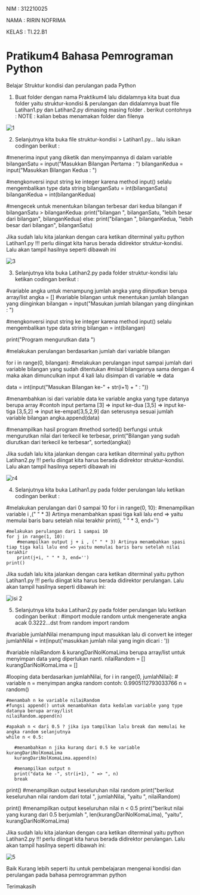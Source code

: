 NIM : 312210025

NAMA : RIRIN NOFRIMA

KELAS : TI.22.B1

# Pratikum4 Bahasa Pemrograman Python

Belajar Struktur kondisi dan perulangan pada Python
1. Buat folder dengan nama Praktikum4 lalu didalamnya kita buat dua folder yaitu struktur-kondisi & perulangan dan didalamnya buat file Latihan1.py dan Latihan2.py dimasing masing folder . berikut contohnya :
NOTE : kalian bebas menamakan folder dan filenya

![1](https://user-images.githubusercontent.com/115934294/199692762-b3cfb8a9-58f7-484b-9377-d404947b4d9f.PNG)

2. Selanjutnya kita buka file struktur-kondisi > Latihan1.py... lalu isikan codingan berikut :

#menerima input yang diketik dan menyimpannya di dalam variable
bilanganSatu = input("Masukkan Bilangan Pertama : ")
bilanganKedua = input("Masukkan Bilangan Kedua : ")

#mengkonversi input string ke integer karena method input() selalu mengembalikan type data string
bilanganSatu = int(bilanganSatu)
bilanganKedua = int(bilanganKedua)

#mengecek untuk menentukan bilangan terbesar dari kedua bilangan 
if bilanganSatu > bilanganKedua:
    print("bilangan ", bilanganSatu, "lebih besar dari bilangan", bilanganKedua)
else:
    print("bilangan ", bilanganKedua, "lebih besar dari bilangan", bilanganSatu)
    
   Jika sudah lalu kita jalankan dengan cara ketikan diterminal yaitu python Latihan1.py !!! perlu diingat kita harus berada didirektor struktur-kondisi. Lalu akan tampil hasilnya seperti dibawah ini
   
   ![3](https://user-images.githubusercontent.com/115934294/199693248-29d16844-1594-4b82-ae5d-5fc9b2646352.PNG)

3. Selanjutnya kita buka Latihan2.py pada folder struktur-kondisi lalu ketikan codingan berikut :

#variable angka untuk menampung jumlah angka yang diinputkan berupa array/list
angka = []
#variable bilangan untuk menentukan jumlah bilangan yang diinginkan
bilangan = input("Masukan jumlah bilangan yang diinginkan : ")

#mengkonversi input string ke integer karena method input() selalu mengembalikan type data string
bilangan = int(bilangan)

print("Program mengurutkan data ")

#melakukan perulangan berdasarkan jumlah dari variable bilangan

for i in range(0, bilangan):
  #melakukan perulangan  input sampai jumlah dari variable bilangan yang sudah ditentukan
  #misal bilangannya  sama dengan 4 maka akan dimunculkan input 4 kali lalu disimpan di variable => data

  data = int(input("Masukan Bilangan ke-" + str(i+1) + " : "))

  #menambahkan isi dari variable data ke variable angka yang type datanya berupa array
  #contoh input pertama [3] => input ke-dua [3,5] => input ke-tiga [3,5,2] => input ke-empat[3,5,2,9] dan seterusnya sesuai jumlah variable bilangan
  angka.append(data)

#menampilkan hasil program
#method sorted() berfungsi untuk mengurutkan nilai dari terkecil ke terbesar,
print("Bilangan yang sudah diurutkan dari terkecil ke terbesar", sorted(angka))

Jika sudah lalu kita jalankan dengan cara ketikan diterminal yaitu python Latihan2.py !!! perlu diingat kita harus berada didirektor struktur-kondisi. Lalu akan tampil hasilnya seperti dibawah ini

![r4](https://user-images.githubusercontent.com/115934294/199693667-a2387c0c-8718-4df0-b913-fe8a3f11a038.PNG)

4. Selanjutnya kita buka Latihan1.py pada folder perulangan lalu ketikan codingan berikut :

#melakukan perulangan dari 0 sampai 10
for i in range(0, 10):
  #menampilkan variable i ,(" " * 3) Artinya menambahkan spasi tiga kali lalu end => yaitu memulai baris baru setelah nilai terakhir
    print(i, " " * 3, end='')

    #melakukan perulangan dari 1 sampai 10 
    for j in range(1, 10):
        #menampilkan output j + i , (" " * 3) Artinya menambahkan spasi tiap tiga kali lalu end => yaitu memulai baris baru setelah nilai terakhir
        print(j+i, " " * 3, end='')
    print()
    
 Jika sudah lalu kita jalankan dengan cara ketikan diterminal yaitu python Latihan1.py !!! perlu diingat kita harus berada didirektor perulangan. Lalu akan tampil hasilnya seperti dibawah ini:
 
 ![isi 2](https://user-images.githubusercontent.com/115934294/199693998-eb1d7dcd-7d44-4468-b19e-23139f915d3f.PNG)
 
5. Selanjutnya kita buka Latihan2.py pada folder perulangan lalu ketikan codingan berikut :
#import module random untuk mengenerate angka acak 0.3222...dst
from random import random

#variable jumlahNilai menampung input masukkan lalu di convert ke integer
jumlahNilai = int(input('masukkan jumlah nilai yang ingin dicari : '))

#variable nilaiRandom & kurangDariNolKomaLima berupa array/list untuk menyimpan data yang diperlukan nanti.
nilaiRandom = []
kurangDariNolKomaLima = []

#looping data berdasarkan jumlahNilai,
for i in range(0, jumlahNilai):
    # variable n = menyimpan angka random contoh: 0.9905112793033766
    n = random()

    #menambah n ke variable nilaiRandom 
    #fungsi append() untuk menambahkan data kedalam variable yang type datanya berupa array/list
    nilaiRandom.append(n)

    #apakah n < dari 0.5 ? jika iya tampilkan lalu break dan memulai ke angka random selanjutnya
    while n < 0.5:

       #menambahkan n jika kurang dari 0.5 ke variable kurangDariNolKomaLima
       kurangDariNolKomaLima.append(n)

       #menampilkan output n
       print("data ke -", str(i+1), " => ", n)
       break

print()
#menampilkan output keseluruhan nilai random 
print("berikut keseluruhan nilai random dari total ", jumlahNilai,
      "yaitu ", nilaiRandom)

print()
#menampilkan output keseluruhan nilai n < 0.5
print("berikut nilai yang kurang dari 0.5 berjumlah ", len(kurangDariNolKomaLima),
      "yaitu", kurangDariNolKomaLima)
            
Jika sudah lalu kita jalankan dengan cara ketikan diterminal yaitu python Latihan2.py !!! perlu diingat kita harus berada didirektor perulangan. Lalu akan tampil hasilnya seperti dibawah ini:

![5](https://user-images.githubusercontent.com/115934294/199694299-00f7ac3d-ceaf-4dfa-8b05-154b88bb47c8.PNG)

Baik Kurang lebih seperti itu untuk pembelajaran mengenai kondisi dan perulangan pada bahasa pemrogramman python

Terimakasih 

